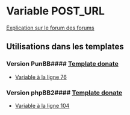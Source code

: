 # Variable POST_URL
[Explication sur le forum des forums](http://forum.forumactif.com/t294113-listing-des-variables#POST_URL)
## Utilisations dans les templates
### Version PunBB#### [Template donate](punbb/donate.md)
* [Variable à la ligne 76](../punbb/donate.tpl#L76)
### Version phpBB2#### [Template donate](subsilver/donate.md)
* [Variable à la ligne 104](../subsilver/donate.tpl#L104)